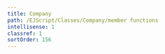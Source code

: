 ```yaml
---
title: Company
path: /EJScript/Classes/Company/member functions
intellisense: 1
classref: 1
sortOrder: 156
---
```





